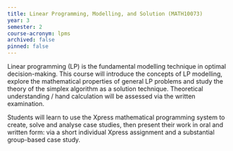 ```yaml
---
title: Linear Programming, Modelling, and Solution (MATH10073)
year: 3
semester: 2
course-acronym: lpms
archived: false
pinned: false
---
```


Linear programming (LP) is the fundamental modelling technique in optimal decision-making. This course will introduce the concepts of LP modelling, explore the mathematical properties of general LP problems and study the theory of the simplex algorithm as a solution technique. Theoretical understanding / hand calculation will be assessed via the written examination.

Students will learn to use the Xpress mathematical programming system to create, solve and analyse case studies, then present their work in oral and written form: via a short individual Xpress assignment and a substantial group-based case study.